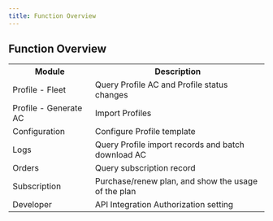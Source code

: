 ```yaml
---
title: Function Overview
---
```


## Function Overview

<table>
    <tr>
        <th>Module</th>
        <th>Description</th>
    </tr>
    <tr>
        <td>Profile - Fleet</td>
        <td>Query Profile AC and Profile status changes</td>
    </tr>
    <tr>
        <td>Profile - Generate AC</td>
        <td>Import Profiles</td>
    </tr>
    <tr>
        <td>Configuration</td>
        <td>Configure Profile template</td>
    </tr>
    <tr>
        <td>Logs</td>
        <td>Query Profile import records and batch download AC</td>
    </tr>
    <tr>
        <td>Orders</td>
        <td>Query subscription record</td>
    </tr>
    <tr>
        <td>Subscription</td>
        <td>Purchase/renew plan, and show the usage of the plan</td>
    </tr>
    <tr>
        <td>Developer</td>
        <td>API Integration Authorization setting</td>
    </tr>
</table>